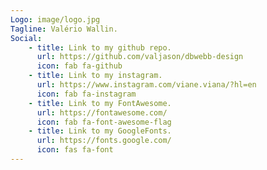```yaml
---
Logo: image/logo.jpg
Tagline: Valério Wallin.
Social:
    - title: Link to my github repo.
      url: https://github.com/valjason/dbwebb-design
      icon: fab fa-github
    - title: Link to my instagram.
      url: https://www.instagram.com/viane.viana/?hl=en
      icon: fab fa-instagram
    - title: Link to my FontAwesome.
      url: https://fontawesome.com/
      icon: fab fa-font-awesome-flag
    - title: Link to my GoogleFonts.
      url: https://fonts.google.com/
      icon: fas fa-font
---
```

